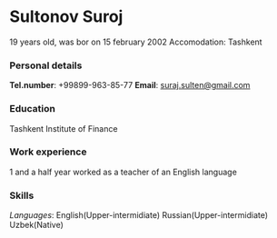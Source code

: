 # Sultonov Suroj 
19 years old, was bor on 15 february 2002 
Accomodation: Tashkent 

### Personal details 
**Tel.number**: +99899-963-85-77
**Email**: suraj.sulten@gmail.com 

### Education
Tashkent Institute of Finance

### Work experience 
1 and a half year worked as a teacher of an English language

### Skills
_Languages_: English(Upper-intermidiate)
           Russian(Upper-intermidiate)
           Uzbek(Native) 
           



 

